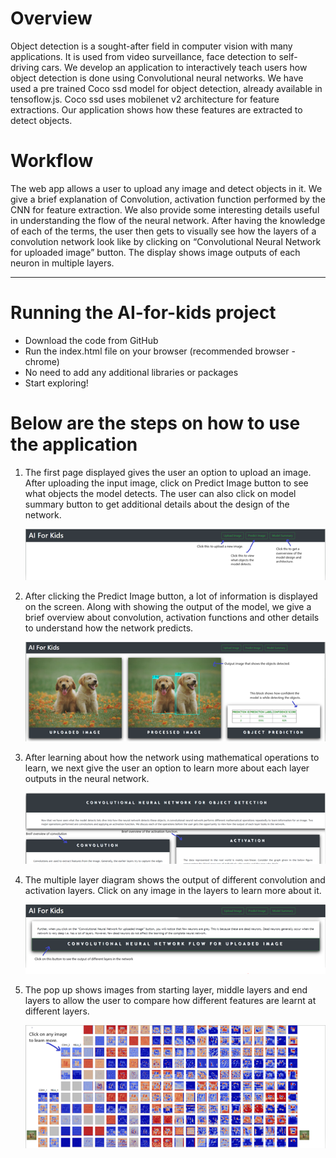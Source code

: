 # Overview

 Object detection is a sought-after field in computer vision with many applications. It is used from video surveillance, face detection to self-driving cars. We develop an application to interactively teach users how object detection is done using Convolutional neural networks. We have used a pre trained Coco ssd model for object detection, already available in tensoflow.js. Coco ssd uses mobilenet v2 architecture for feature extractions. Our application shows how these features are extracted to detect objects.

# Workflow

 The web app allows a user to upload any image and detect objects in it. We give a brief explanation of Convolution, activation function performed by the CNN for feature extraction. We also provide some interesting details useful in understanding the flow of the neural network. After having the knowledge of each of the terms, the user then gets to visually see how the layers of a convolution network look like by clicking on “Convolutional Neural Network for uploaded image” button. The display shows image outputs of each neuron in multiple layers.

----------

# Running the AI-for-kids project

- Download the code from GitHub
- Run the index.html file on your browser (recommended browser - chrome)
- No need to add any additional libraries or packages
- Start exploring!

# Below are the steps on how to use the application

1. The first page displayed gives the user an option to upload an image. After uploading the input image, click on Predict Image button to see what objects the model detects. The user can also click on model summary button to get additional details about the design of the network.

	![](https://raw.githubusercontent.com/KatnaturK/ai-for-kids/master/docs/starting_page.png)

2. After clicking the Predict Image button, a lot of information is displayed on the screen. Along with showing the output of the model, we give a brief overview about convolution, activation functions and other details to understand how the network predicts.

	![](https://raw.githubusercontent.com/KatnaturK/ai-for-kids/master/docs/prediction_panel.png)

3. After learning about how the network using mathematical operations to learn, we next give the user an option to learn more about each layer outputs in the neural network. 

	![](https://raw.githubusercontent.com/KatnaturK/ai-for-kids/master/docs/cnn-info-panel.png)

4. The multiple layer diagram shows the output of different convolution and activation layers. Click on any image in the layers to learn more about it.

	![](https://raw.githubusercontent.com/KatnaturK/ai-for-kids/master/docs/cnn-flow-panel.png)

5. The pop up shows images from starting layer, middle layers and end layers to allow the user to compare how different features are learnt at different layers. 

	![](https://raw.githubusercontent.com/KatnaturK/ai-for-kids/master/docs/cnn-layers-panel.png)